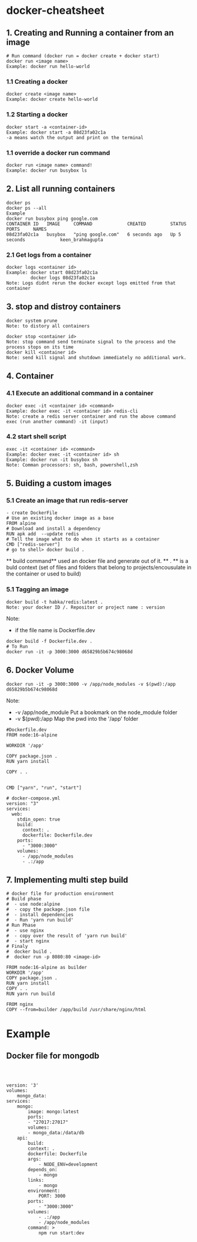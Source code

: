 # docker-cheatsheet
## 1. Creating and Running a container from an image
```console
# Run command (docker run = docker create + docker start)
docker run <image name>
Example: docker run hello-world
```
### 1.1 Creating a docker
```console
docker create <image name>
Example: docker create hello-world
```
### 1.2 Starting a docker
```console
docker start -a <container-id>
Example: docker start -a 08d23fa02c1a
-a means watch the output and print on the terminal
```
### 1.1 override a docker run command
```console
docker run <image name> command!
Example: docker run busybox ls
```
## 2. List all running containers
```console
docker ps
docker ps --all
Example
docker run busybox ping google.com
CONTAINER ID   IMAGE     COMMAND             CREATED         STATUS         PORTS     NAMES
08d23fa02c1a   busybox   "ping google.com"   6 seconds ago   Up 5 seconds             keen_brahmagupta
```
### 2.1 Get logs from a container
```console
docker logs <container id>
Example: docker start 08d23fa02c1a
         docker logs 08d23fa02c1a
Note: Logs didnt rerun the docker except logs emitted from that container
```
## 3. stop and distroy containers
```console
docker system prune
Note: to distory all containers
```
```console
docker stop <container id>
Note: stop command send terminate signal to the process and the process stops on its time
docker kill <container id>
Note: send kill signal and shutdown immediately no additional work.
```
## 4. Container
### 4.1 Execute an additional command in a container
```console
docker exec -it <container id> <command>
Example: docker exec -it <container id> redis-cli
Note: create a redis server container and run the above command
exec (run another command) -it (input)
```
### 4.2 start shell script
```console
exec -it <container id> <command>
Example: docker exec -it <container id> sh
Example: docker run -it busybox sh
Note: Comman processors: sh, bash, powershell,zsh
```
## 5. Buiding a custom images
### 5.1 Create an image that run redis-server
```console
- create DockerFile
# Use an existing docker image as a base
FROM alpine
# Download and install a dependency
RUN apk add  --update redis
# Tell the image what to do when it starts as a container
CMD ["redis-server"]
# go to shell> docker build .
```

** build command** used an docker file and generate out of it.
** . ** is a buld context (set of files and folders that belong to projects/encousulate in the container or used to build)
### 5.1 Tagging an image 
```console
docker build -t habka/redis:latest .
Note: your docker ID /. Repositor or project name : version
```
Note:
 - if the file name is Dockerfile.dev 
``` console
docker build -f Dockerfile.dev .
# To Run
docker run -it -p 3000:3000 d65829b5b674c98068d
```
## 6. Docker Volume

``` console
docker run -it -p 3000:3000 -v /app/node_modules -v $(pwd):/app  d65829b5b674c98068d

```
Note:
  - -v /app/node_module Put a bookmark on the node_module folder
  - -v $(pwd):/app Map the pwd into the '/app' folder
  
```
#Dockerfile.dev
FROM node:16-alpine

WORKDIR '/app'

COPY package.json .
RUN yarn install

COPY . .


CMD ["yarn", "run", "start"]

```
``` 
# docker-compose.yml
version: "3"
services:
  web:
    stdin_open: true
    build:
      context: .
      dockerfile: Dockerfile.dev
    ports:
      - "3000:3000"
    volumes:
      - /app/node_modules
      - .:/app

```

## 7. Implementing multi step build
```
# docker file for production environment
# Build phase
#  - use node:alpine
#  - copy the package.json file
#  - install dependencies
#  - Run 'yarn run build'
# Run Phase
#  - use nginx
#  - copy over the result of 'yarn run build'
#  - start nginx 
# Finaly  
#  docker build .
#  docker run -p 8080:80 <image-id>

FROM node:16-alpine as builder
WORKDIR '/app'
COPY package.json .
RUN yarn install
COPY . .
RUN yarn run build

FROM nginx
COPY --from=builder /app/build /usr/share/nginx/html
```

# Example

## Docker file for mongodb
``` console



version: '3' 
volumes:
    mongo_data:
services: 
    mongo:
        image: mongo:latest 
        ports:
        - "27017:27017"
        volumes:
        - mongo_data:/data/db 
    api:
        build: 
        context: .
        dockerfile: Dockerfile 
        args:
            - NODE_ENV=development 
        depends_on:
            - mongo 
        links:
            - mongo 
        environment:
            PORT: 3000 
        ports:
            - "3000:3000" 
        volumes:
            - .:/app
            - /app/node_modules 
        command: >
            npm run start:dev


```